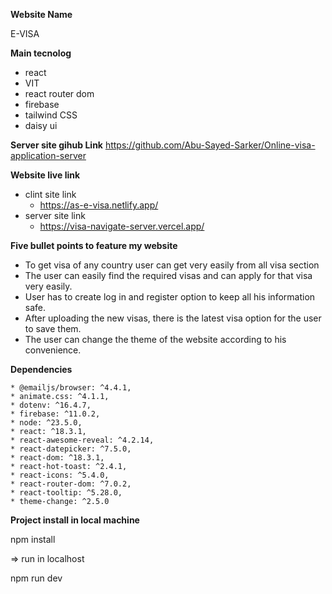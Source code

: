 **Website Name**

E-VISA


**Main tecnolog**

* react
* VIT
* react router dom
* firebase
* tailwind CSS
* daisy ui


**Server site gihub Link**
 https://github.com/Abu-Sayed-Sarker/Online-visa-application-server

**Website live link**
* clint site link
  * https://as-e-visa.netlify.app/
* server site link
  * https://visa-navigate-server.vercel.app/


**Five bullet points to feature my website**


* To get visa of any country user can get very easily from all visa section
* The user can easily find the required visas and can apply for that visa very easily.
* User has to create log in and register option to keep all his information safe.
* After uploading the new visas, there is the latest visa option for the user to save them.
* The user can change the theme of the website according to his convenience.


**Dependencies**

    * @emailjs/browser: ^4.4.1,
    * animate.css: ^4.1.1,
    * dotenv: ^16.4.7,
    * firebase: ^11.0.2,
    * node: ^23.5.0,
    * react: ^18.3.1,
    * react-awesome-reveal: ^4.2.14,
    * react-datepicker: ^7.5.0,
    * react-dom: ^18.3.1,
    * react-hot-toast: ^2.4.1,
    * react-icons: ^5.4.0,
    * react-router-dom: ^7.0.2,
    * react-tooltip: ^5.28.0,
    * theme-change: ^2.5.0


**Project install in local machine**

npm install

=> run in localhost

npm run dev



